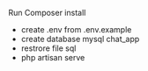 Run Composer install
- create .env from .env.example
- create database mysql chat_app
- restrore file sql
- php artisan serve